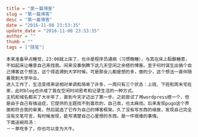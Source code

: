 ```toml
title = "第一篇博客"
slug = "第一篇博客"
desc = "第一篇博客"
date = "2016-11-08 23:53:35"
update_date = "2016-11-08 23:53:35"
author = ""
thumb = ""
tags = ["随笔"]
```  
    本来准备早点睡觉，23:00就上床了，也许是程序员通病（习惯晚睡），与其在床上酝酿睡意，不如起床让睡意自己来找我。闲来没事倒腾下这几天空闲之余搭的博客。至于何时谋生出搞个自己博客这个想法，这个得追溯到大学时候，可是那会儿都是想的多，做的少，这个想法一直伴随着我到大学毕业。  
    进入工作了，生活变得来说相对单调和简单了许多，一周只有三个状态：上班、下班和周末宅在家，此时blog也许成了我在空闲时间思考和记录生活的一种方式。  
    主机和域名都买了大半年了，直到今天才迈出了第一步。之前尝试了用wordpress搭一个，但是由于自己有强迫症，它提供的主题找不到喜欢的，自己改，也太麻烦。后来发现pugo这个界面和符合我的审美，然后就选了它作为自己的博客框架。久了没有写东西的缘故，发现自己完全没有文笔可言，有时候发现，能写清楚自己心里想的东西，是一件很难的事情。  
    下面送碗鸡汤：  
    －－草吃多了，你也可以变为大牛。
    